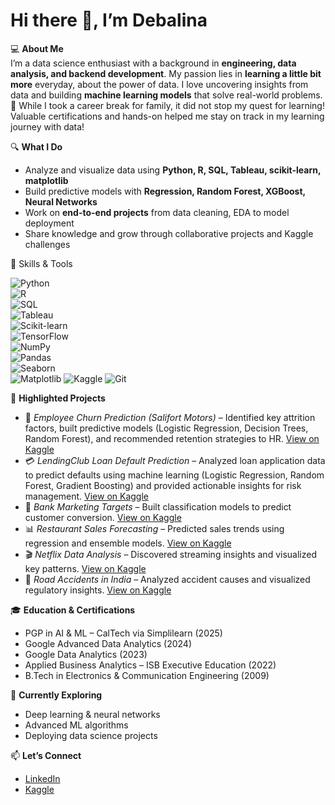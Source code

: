 # Hi there 👋, I’m Debalina   

💻 **About Me**  
I’m a data science enthusiast with a background in **engineering, data analysis, and backend development**. My passion lies in **learning a little bit more** everyday, about the power of data. I love uncovering insights from data and building **machine learning models** that solve real-world problems.  
🌱 While I took a career break for family, it did not stop my quest for learning! Valuable certifications and hands-on helped me stay on track in my learning journey with data! 

🔍 **What I Do**  
- Analyze and visualize data using **Python, R, SQL, Tableau, scikit-learn, matplotlib**  
- Build predictive models with **Regression, Random Forest, XGBoost, Neural Networks**  
- Work on **end-to-end projects** from data cleaning, EDA to model deployment  
- Share knowledge and grow through collaborative projects and Kaggle challenges

🔧 Skills & Tools  

![Python](https://img.shields.io/badge/Python-3776AB?style=for-the-badge&logo=python&logoColor=white)  
![R](https://img.shields.io/badge/R-276DC3?style=for-the-badge&logo=r&logoColor=white)  
![SQL](https://img.shields.io/badge/SQL-336791?style=for-the-badge&logo=postgresql&logoColor=white)  
![Tableau](https://img.shields.io/badge/Tableau-E97627?style=for-the-badge&logo=tableau&logoColor=white)  
![Scikit-learn](https://img.shields.io/badge/Scikit--learn-F7931E?style=for-the-badge&logo=scikit-learn&logoColor=white)  
![TensorFlow](https://img.shields.io/badge/TensorFlow-FF6F00?style=for-the-badge&logo=tensorflow&logoColor=white)  
![NumPy](https://img.shields.io/badge/Numpy-013243?style=for-the-badge&logo=numpy&logoColor=white)  
![Pandas](https://img.shields.io/badge/Pandas-150458?style=for-the-badge&logo=pandas&logoColor=white)  
![Seaborn](https://img.shields.io/badge/Seaborn-009688?style=for-the-badge&logoColor=white)  
![Matplotlib](https://img.shields.io/badge/Matplotlib-11557c?style=for-the-badge&logoColor=white) 
![Kaggle](https://img.shields.io/badge/Kaggle-20BEFF?logo=kaggle&logoColor=fff)
![Git](https://img.shields.io/badge/Git-F05032?logo=git&logoColor=fff)


📌 **Highlighted Projects**  
- 👥 *Employee Churn Prediction (Salifort Motors)* – Identified key attrition factors, built predictive models (Logistic Regression, Decision Trees, Random Forest), and recommended retention strategies to HR.  [View on Kaggle]("https://www.kaggle.com/code/debalinamitra/predicting-employee-turnover")
- 💳 *LendingClub Loan Default Prediction* – Analyzed loan application data to predict defaults using machine learning (Logistic Regression, Random Forest, Gradient Boosting) and provided actionable insights for risk management. [View on Kaggle]("https://www.kaggle.com/code/debalinamitra/loan-default-lendingclub")
- 🏦 *Bank Marketing Targets* – Built classification models to predict customer conversion. [View on Kaggle]("https://www.kaggle.com/code/debalinamitra/banking-data-analysis-marketing-targets")
- 📊 *Restaurant Sales Forecasting* – Predicted sales trends using regression and ensemble models. [View on Kaggle]("https://www.kaggle.com/code/debalinamitra/restaurant-sales-forecasting")
- 🎬 *Netflix Data Analysis* – Discovered streaming insights and visualized key patterns. [View on Kaggle]("https://www.kaggle.com/code/debalinamitra/netflix-data-cleaning-analysis-and-visualization")
- 🚗 *Road Accidents in India* – Analyzed accident causes and visualized regulatory insights. [View on Kaggle]("https://www.kaggle.com/code/debalinamitra/road-accidents-in-india-regulatory-affairs")

🎓 **Education & Certifications**  
- PGP in AI & ML – CalTech via Simplilearn (2025)  
- Google Advanced Data Analytics (2024)  
- Google Data Analytics (2023)  
- Applied Business Analytics – ISB Executive Education (2022)  
- B.Tech in Electronics & Communication Engineering (2009)  

🌱 **Currently Exploring**  
- Deep learning & neural networks  
- Advanced ML algorithms  
- Deploying data science projects  

📫 **Let’s Connect**  
- [LinkedIn](https://www.linkedin.com/in/debalina-mitra/)  
- [Kaggle](https://www.kaggle.com/debalinamitra)  
